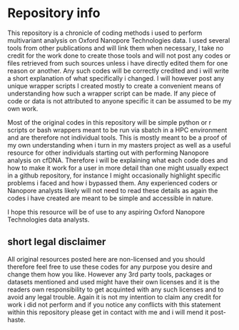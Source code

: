 # Repository info 
This repository is a chronicle of coding methods i used to perform multivariant analysis on Oxford Nanopore Technologies data.
I used several tools from other publications and will link them when necessary, I take no credit for the work done to create those tools and will not post any codes or files retrieved from such 
sources unless i have directly edited them for one reason or another. Any such codes will be correctly credited and i will write a short explanation of what specifically i changed. 
I will however post any unique wrapper scripts I created mostly to create a convenient means of understanding how such a wrapper script can be made. If any piece of code or data is 
not attributed to anyone specific it can be assumed to be my own work.

Most of the original codes in this repository will be simple python or r scripts or bash wrappers meant to be run via sbatch in a HPC environment and are therefore not individual tools. 
This is mostly meant to be a proof of my own understanding when i turn in my masters project as well as a useful resource for other individuals starting out with performing Nanopore analysis on cfDNA.
Therefore i will be explaining what each code does and how to make it work for a user in more detail than one might usually expect in a github repository, for instance I might occasionally highlight specific problems i faced and how i bypassed them.
Any experienced coders or Nanopore analysts likely will not need to read these details as again the codes i have created are meant to be simple and accessible in nature.

I hope this resource will be of use to any aspiring Oxford Nanopore Technologies data analysts. 

## short legal disclaimer
All original resources posted here are non-licensed and you should therefore feel free to use these codes for any purpose you desire and change them how you like. 
However any 3rd party tools, packages or datasets mentioned and used might have their own licenses and it is the readers own responsibility to get acquinted with any such licenses and to avoid any legal trouble.
Again it is not my intention to claim any credit for work i did not perform and if you notice any conflicts with this statement within this repository please get in contact with me and i will mend it post-haste. 
